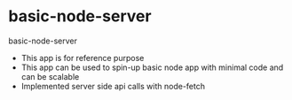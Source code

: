 # basic-node-server
basic-node-server

* This app is for reference purpose
* This app can be used to spin-up basic node app with minimal code and can be scalable
* Implemented server side api calls with node-fetch 
